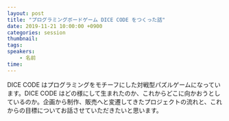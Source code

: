 ```yaml
---
layout: post
title: "プログラミングボードゲーム DICE CODE をつくった話"
date: 2019-11-21 10:00:00 +0900
categories: session
thumbnail:
tags:
speakers:
    - 名前
time:
---
```


DICE CODE はプログラミングをモチーフにした対戦型パズルゲームになっています。DICE CODE はどの様にして生まれたのか、これからどこに向かおうとしているのか。企画から制作、販売へと変遷してきたプロジェクトの流れと、これからの目標についてお話させていただきたいと思います。
